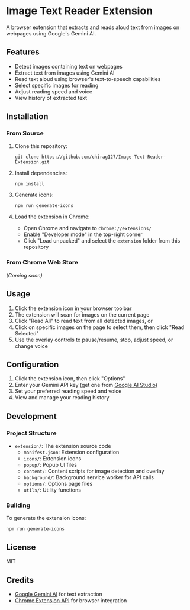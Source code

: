 # Image Text Reader Extension

A browser extension that extracts and reads aloud text from images on webpages using Google's Gemini AI.

## Features

-   Detect images containing text on webpages
-   Extract text from images using Gemini AI
-   Read text aloud using browser's text-to-speech capabilities
-   Select specific images for reading
-   Adjust reading speed and voice
-   View history of extracted text

## Installation

### From Source

1. Clone this repository:

    ```
    git clone https://github.com/chirag127/Image-Text-Reader-Extension.git
    ```

2. Install dependencies:

    ```
    npm install
    ```

3. Generate icons:

    ```
    npm run generate-icons
    ```

4. Load the extension in Chrome:
    - Open Chrome and navigate to `chrome://extensions/`
    - Enable "Developer mode" in the top-right corner
    - Click "Load unpacked" and select the `extension` folder from this repository

### From Chrome Web Store

_(Coming soon)_

## Usage

1. Click the extension icon in your browser toolbar
2. The extension will scan for images on the current page
3. Click "Read All" to read text from all detected images, or
4. Click on specific images on the page to select them, then click "Read Selected"
5. Use the overlay controls to pause/resume, stop, adjust speed, or change voice

## Configuration

1. Click the extension icon, then click "Options"
2. Enter your Gemini API key (get one from [Google AI Studio](https://aistudio.google.com/app/apikey))
3. Set your preferred reading speed and voice
4. View and manage your reading history

## Development

### Project Structure

-   `extension/`: The extension source code
    -   `manifest.json`: Extension configuration
    -   `icons/`: Extension icons
    -   `popup/`: Popup UI files
    -   `content/`: Content scripts for image detection and overlay
    -   `background/`: Background service worker for API calls
    -   `options/`: Options page files
    -   `utils/`: Utility functions

### Building

To generate the extension icons:

```
npm run generate-icons
```

## License

MIT

## Credits

-   [Google Gemini AI](https://ai.google.dev/gemini-api) for text extraction
-   [Chrome Extension API](https://developer.chrome.com/docs/extensions/) for browser integration
